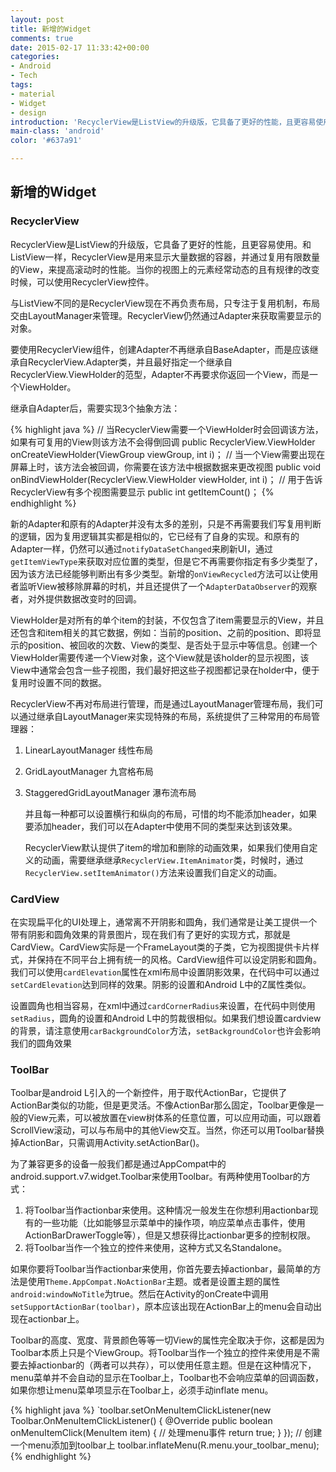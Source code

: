 ```yaml
---
layout: post
title: 新增的Widget
comments: true
date: 2015-02-17 11:33:42+00:00
categories:
- Android
- Tech
tags:
- material
- Widget
- design
introduction: 'RecyclerView是ListView的升级版，它具备了更好的性能，且更容易使用。和ListView一样，RecyclerView是用来显示大量数据的容器，并通过复用有限数量的View，来提高滚动时的性能。当你的视图上的元素经常动态的且有规律的改变时候，可以使用RecyclerView控件。'
main-class: 'android'
color: '#637a91'

---
```


## 新增的Widget



### RecyclerView

RecyclerView是ListView的升级版，它具备了更好的性能，且更容易使用。和ListView一样，RecyclerView是用来显示大量数据的容器，并通过复用有限数量的View，来提高滚动时的性能。当你的视图上的元素经常动态的且有规律的改变时候，可以使用RecyclerView控件。

与ListView不同的是RecyclerView现在不再负责布局，只专注于复用机制，布局交由LayoutManager来管理。RecyclerView仍然通过Adapter来获取需要显示的对象。

要使用RecyclerView组件，创建Adapter不再继承自BaseAdapter，而是应该继承自RecyclerView.Adapter类，并且最好指定一个继承自RecyclerView.ViewHolder的范型，Adapter不再要求你返回一个View，而是一个ViewHolder。

继承自Adapter后，需要实现3个抽象方法：

 {% highlight java %}
     // 当RecyclerView需要一个ViewHolder时会回调该方法，如果有可复用的View则该方法不会得倒回调
     public RecyclerView.ViewHolder onCreateViewHolder(ViewGroup viewGroup, int i)；
     // 当一个View需要出现在屏幕上时，该方法会被回调，你需要在该方法中根据数据来更改视图
     public void onBindViewHolder(RecyclerView.ViewHolder viewHolder, int i)；
     // 用于告诉RecyclerView有多个视图需要显示
     public int getItemCount()；
 {% endhighlight %}
 
 
   

新的Adapter和原有的Adapter并没有太多的差别，只是不再需要我们写复用判断的逻辑，因为复用逻辑其实都是相似的，它已经有了自身的实现。和原有的Adapter一样，仍然可以通过`notifyDataSetChanged`来刷新UI，通过`getItemViewType`来获取对应位置的类型，但是它不再需要你指定有多少类型了，因为该方法已经能够判断出有多少类型。新增的`onViewRecycled`方法可以让使用者监听View被移除屏幕的时机，并且还提供了一个`AdapterDataObserver`的观察者，对外提供数据改变时的回调。

ViewHolder是对所有的单个item的封装，不仅包含了item需要显示的View，并且还包含和item相关的其它数据，例如：当前的position、之前的position、即将显示的position、被回收的次数、View的类型、是否处于显示中等信息。创建一个ViewHolder需要传递一个View对象，这个View就是该holder的显示视图，该View中通常会包含一些子视图，我们最好把这些子视图都记录在holder中，便于复用时设置不同的数据。

RecyclerView不再对布局进行管理，而是通过LayoutManager管理布局，我们可以通过继承自LayoutManager来实现特殊的布局，系统提供了三种常用的布局管理器：

1.  LinearLayoutManager 线性布局
2.  GridLayoutManager 九宫格布局
3.  StaggeredGridLayoutManager  瀑布流布局

    并且每一种都可以设置横行和纵向的布局，可惜的均不能添加header，如果要添加header，我们可以在Adapter中使用不同的类型来达到该效果。

    RecyclerView默认提供了item的增加和删除的动画效果，如果我们使用自定义的动画，需要继承继承`RecyclerView.ItemAnimator`类，时候时，通过`RecyclerView.setItemAnimator()`方法来设置我们自定义的动画。

### CardView

在实现扁平化的UI处理上，通常离不开阴影和圆角，我们通常是让美工提供一个带有阴影和圆角效果的背景图片，现在我们有了更好的实现方式，那就是CardView。CardView实际是一个FrameLayout类的子类，它为视图提供卡片样式，并保持在不同平台上拥有统一的风格。CardView组件可以设定阴影和圆角。我们可以使用`cardElevation`属性在xml布局中设置阴影效果，在代码中可以通过`setCardElevation`达到同样的效果。阴影的设置和Android L中的Z属性类似。

设置圆角也相当容易，在xml中通过`cardCornerRadius`来设置，在代码中则使用`setRadius`，圆角的设置和Android L中的剪裁很相似。如果我们想设置cardview的背景，请注意使用`carBackgroundColor`方法，`setBackgroundColor`也许会影响我们的圆角效果

### ToolBar

Toolbar是android L引入的一个新控件，用于取代ActionBar，它提供了ActionBar类似的功能，但是更灵活。不像ActionBar那么固定，Toolbar更像是一般的View元素，可以被放置在view树体系的任意位置，可以应用动画，可以跟着ScrollView滚动，可以与布局中的其他View交互。当然，你还可以用Toolbar替换掉ActionBar，只需调用Activity.setActionBar()。

为了兼容更多的设备一般我们都是通过AppCompat中的android.support.v7.widget.Toolbar来使用Toolbar。有两种使用Toolbar的方式：

1.  将Toolbar当作actionbar来使用。这种情况一般发生在你想利用actionbar现有的一些功能（比如能够显示菜单中的操作项，响应菜单点击事件，使用ActionBarDrawerToggle等），但是又想获得比actionbar更多的控制权限。
2.  将Toolbar当作一个独立的控件来使用，这种方式又名Standalone。

如果你要将Toolbar当作actionbar来使用，你首先要去掉actionbar，最简单的方法是使用`Theme.AppCompat.NoActionBar`主题。或者是设置主题的属性`android:windowNoTitle`为true。然后在Activity的onCreate中调用`setSupportActionBar(toolbar)`，原本应该出现在ActionBar上的menu会自动出现在actionbar上。

Toolbar的高度、宽度、背景颜色等等一切View的属性完全取决于你，这都是因为Toolbar本质上只是个ViewGroup。将Toolbar当作一个独立的控件来使用是不需要去掉actionbar的（两者可以共存），可以使用任意主题。但是在这种情况下，menu菜单并不会自动的显示在Toolbar上，Toolbar也不会响应菜单的回调函数，如果你想让menu菜单项显示在Toolbar上，必须手动inflate menu。

   {% highlight java %}
     `toolbar.setOnMenuItemClickListener(new Toolbar.OnMenuItemClickListener() {
         @Override
         public boolean onMenuItemClick(MenuItem item) {
             // 处理menu事件
             return true;
         }
     });
     // 创建一个menu添加到toolbar上
     toolbar.inflateMenu(R.menu.your_toolbar_menu);
   {% endhighlight %}

